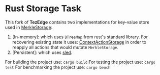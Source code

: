 # Rust Storage Task

This fork of **TezEdge** contains two implementations for key-value store
used in [MerkleStorage](storage/src/merkle_storage.rs):

  1. [In-memory]: which uses `BTreeMap` from rust's standard library. For
    recovering existing state it uses: [ContextActionStorage](storage/src/context_action_storage.rs) in order
    to reapply all actions that would mutate `MerkleStorage`.
  1. [Persistent]: which uses [sled](https://docs.rs/sled/0.34.6/sled/index.html).

For building the project use: `cargo build`
For testing the project use: `cargo test`
For benchmarking the project use: `cargo bench`
